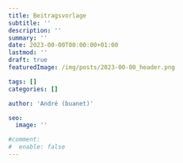 ```yaml
---
title: Beitragsvorlage
subtitle: ''
description: ''
summary: ''
date: 2023-00-00T00:00:00+01:00
lastmod: ''
draft: true
featuredImage: /img/posts/2023-00-00_header.png

tags: []
categories: []

author: 'André (buanet)'

seo:
  image: ''

#comment:
#  enable: false
---
```



